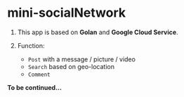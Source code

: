 # mini-socialNetwork

1. This app is based on **Golan** and **Google Cloud Service**.

2. Function:
   * `Post` with a message / picture / video
   * `Search` based on geo-location
   * `Comment`


**To be continued...**

